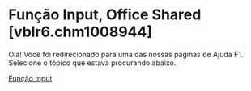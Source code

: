 
# Função Input, Office Shared [vblr6.chm1008944]

Olá! Você foi redirecionado para uma das nossas páginas de Ajuda F1. Selecione o tópico que estava procurando abaixo.

[Função Input](http://msdn.microsoft.com/library/25ab9e37-4536-4cd0-2b29-985add94a489%28Office.15%29.aspx)
